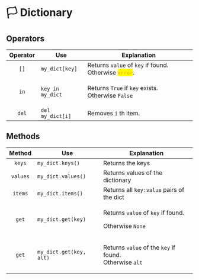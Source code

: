 # 🏳 Dictionary

## Operators

| Operator | Use              | Explanation                                                                                  |
| :------: | ---------------- | -------------------------------------------------------------------------------------------- |
|   `[]`   | `my_dict[key]`   | Returns `value` of `key` if found. Otherwise <mark style="color:orange;">`error`</mark>.     |
|   `in`   | `key in my_dict` | <p>Returns <code>True</code> if <code>key</code> exists.<br>Otherwise <code>False</code></p> |
|   `del`  | `del my_dict[i]` | Removes `i` th item.                                                                         |

## Methods

|  Method  | Use                     | Explanation                                                                                        |
| :------: | ----------------------- | -------------------------------------------------------------------------------------------------- |
|  `keys`  | `my_dict.keys()`        | Returns the keys                                                                                   |
| `values` | `my_dict.values()`      | Returns values of the dictionary                                                                   |
|  `items` | `my_dict.items()`       | Returns all `key:value` pairs of the dict                                                          |
|   `get`  | `my_dict.get(key)`      | <p>Returns <code>value</code> of <code>key</code> if found. </p><p>Otherwise <code>None</code></p> |
|   `get`  | `my_dict.get(key, alt)` | <p>Returns <code>value</code> of the <code>key</code> if found.<br>Otherwise <code>alt</code></p>  |
